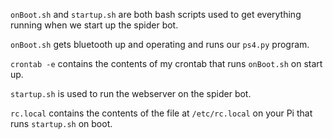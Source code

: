 ```onBoot.sh``` and ```startup.sh``` are both bash scripts used to get everything running when we start up the spider bot. 

```onBoot.sh``` gets bluetooth up and operating and runs our ```ps4.py``` program. 

```crontab -e``` contains the contents of my crontab that runs ```onBoot.sh``` on start up.

```startup.sh``` is used to run the webserver on the spider bot. 

```rc.local``` contains the contents of the file at ```/etc/rc.local``` on your Pi that runs ```startup.sh``` on boot. 
